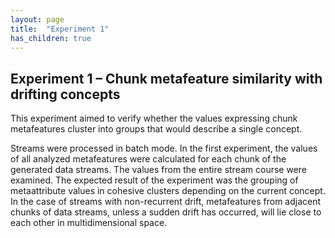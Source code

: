 ```yaml
---
layout: page
title:  "Experiment 1"
has_children: true
---
```


## Experiment 1 – Chunk metafeature similarity with drifting concepts

This experiment aimed to verify whether the values expressing chunk metafeatures cluster into groups that would describe a single concept.

Streams were processed in batch mode. In the first experiment, the values of all analyzed metafeatures were calculated for each chunk of the generated data streams. The values from the entire stream course were examined. The expected result of the experiment was the grouping of metaattribute values in cohesive clusters depending on the current concept. In the case of streams with non-recurrent drift, metafeatures from adjacent chunks of data streams, unless a sudden drift has occurred, will lie close to each other in multidimensional space.
